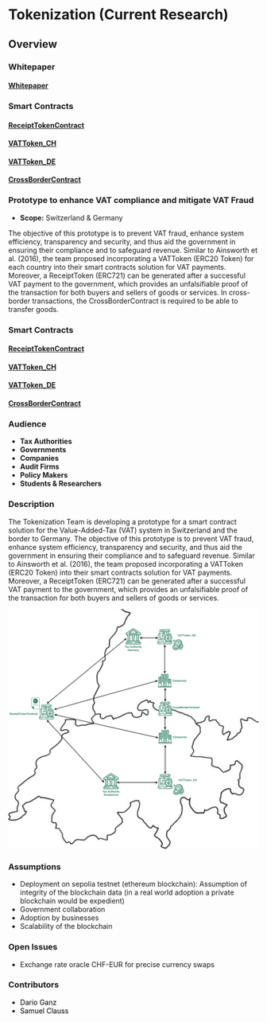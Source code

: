 # Tokenization (Current Research)

## Overview

### Whitepaper
#### [Whitepaper](VAT%20fraud/Whitepaper.md)

### Smart Contracts
#### [ReceiptTokenContract](VAT%20fraud/ReceiptTokenContract.sol)
#### [VATToken_CH](VAT%20fraud/VATToken_CH.sol)
#### [VATToken_DE](VAT%20fraud/VATToken_DE.sol)
#### [CrossBorderContract](VAT%20fraud/CrossBorderContract.sol)

### Prototype to enhance VAT compliance and mitigate VAT Fraud
- **Scope:** Switzerland & Germany

The objective of this prototype is to prevent VAT fraud, enhance system efficiency, transparency and security, and thus aid the government in ensuring their compliance and to safeguard revenue. Similar to Ainsworth et al. (2016), the team proposed incorporating a VATToken (ERC20 Token) for each country into their smart contracts solution for VAT payments. Moreover, a ReceiptToken (ERC721) can be generated after a successful VAT payment to the government, which provides an unfalsifiable proof of the transaction for both buyers and sellers of goods or services. In cross-border transactions, the CrossBorderContract is required to be able to transfer goods.

### Smart Contracts
#### [ReceiptTokenContract](VAT%20fraud/ReceiptTokenContract.sol)
#### [VATToken_CH](VAT%20fraud/VATToken_CH.sol)
#### [VATToken_DE](VAT%20fraud/VATToken_DE.sol)
#### [CrossBorderContract](VAT%20fraud/CrossBorderContract.sol)

### Audience
- **Tax Authorities**
- **Governments**
- **Companies**
- **Audit Firms**
- **Policy Makers**
- **Students & Researchers**

### Description
The Tokenization Team is developing a prototype for a smart contract solution for the Value-Added-Tax (VAT) system in Switzerland and the border to Germany. The objective of this prototype is to prevent VAT fraud, enhance system efficiency, transparency and security, and thus aid the government in ensuring their compliance and to safeguard revenue.
Similar to Ainsworth et al. (2016), the team proposed incorporating a VATToken (ERC20 Token) into their smart contracts solution for VAT payments. Moreover, a ReceiptToken (ERC721) can be generated after a successful VAT payment to the government, which provides an unfalsifiable proof of the transaction for both buyers and sellers of goods or services.

<img src="VAT Fraud/Graphics/Prototype.png" width="650"/>

### Assumptions
- Deployment on sepolia testnet (ethereum blockchain): Assumption of integrity of the blockchain data (in a real world adoption a private blockchain would be expedient)
- Government collaboration
- Adoption by businesses
- Scalability of the blockchain

### Open Issues
- Exchange rate oracle CHF-EUR for precise currency swaps

### Contributors
- <a href="https://github.com/darioganz" style="text-decoration: none; color: black;">Dario Ganz</a>
- <a href="https://github.com/SamuelClauss" style="text-decoration: none; color: black;">Samuel Clauss</a>
